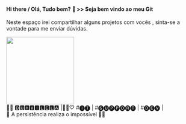 
#### Hi there / Olá, Tudo bem?  👋 >> Seja bem vindo ao meu Git
Neste espaço irei compartilhar alguns projetos com vocês , sinta-se a vontade para me enviar dúvidas.

<img src="https://www.alura.com.br/artigos/assets/como-criar-um-readme-para-seu-perfil-github/imagem14.gif" height="180px" width="180px" />

 <div>🙌🏻 🅳🆄🅷🆅🅸🅻🅴🅻🅰 |🧑‍💻♡ #🅘🅣 | #🅢🅤🅟🅟🅞🅡🅣 | #🅓🅔🅥 |</div>
 <div>🚀 A persistência realiza o impossível 🌟✨</div>

<!--
**duvilela/duvilela** is a ✨ _special_ ✨ repository because its `README.md` (this file) appears on your GitHub profile.

<img src="https://www.alura.com.br/artigos/assets/como-criar-um-readme-para-seu-perfil-github/imagem14.gif" width="150px" />
<img src="https://www.alura.com.br/artigos/assets/como-criar-um-readme-para-seu-perfil-github/imagem14.gif" height="150px" />
![Snake animation](https://www.alura.com.br/artigos/assets/como-criar-um-readme-para-seu-perfil-github/imagem14.gif)

Here are some ideas to get you started:

- 🔭 I’m currently working on ...
- 🌱 I’m currently learning ...
- 👯 I’m looking to collaborate on ...
- 🤔 I’m looking for help with ...
- 💬 Ask me about ...
- 📫 How to reach me: ...
- 😄 Pronouns: ...
- ⚡ Fun fact: ...
-->
